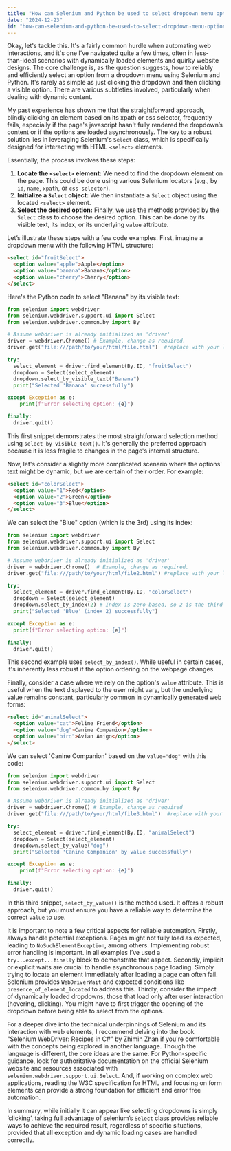 ```yaml
---
title: "How can Selenium and Python be used to select dropdown menu options programmatically?"
date: "2024-12-23"
id: "how-can-selenium-and-python-be-used-to-select-dropdown-menu-options-programmatically"
---
```


Okay, let's tackle this. It's a fairly common hurdle when automating web interactions, and it's one I’ve navigated quite a few times, often in less-than-ideal scenarios with dynamically loaded elements and quirky website designs. The core challenge is, as the question suggests, how to reliably and efficiently select an option from a dropdown menu using Selenium and Python. It's rarely as simple as just clicking the dropdown and then clicking a visible option. There are various subtleties involved, particularly when dealing with dynamic content.

My past experience has shown me that the straightforward approach, blindly clicking an element based on its xpath or css selector, frequently fails, especially if the page's javascript hasn't fully rendered the dropdown’s content or if the options are loaded asynchronously. The key to a robust solution lies in leveraging Selenium's `Select` class, which is specifically designed for interacting with HTML `<select>` elements.

Essentially, the process involves these steps:

1.  **Locate the `<select>` element:** We need to find the dropdown element on the page. This could be done using various Selenium locators (e.g., by `id`, `name`, `xpath`, or `css selector`).
2.  **Initialize a `Select` object:** We then instantiate a `Select` object using the located `<select>` element.
3.  **Select the desired option:** Finally, we use the methods provided by the `Select` class to choose the desired option. This can be done by its visible text, its index, or its underlying `value` attribute.

Let’s illustrate these steps with a few code examples. First, imagine a dropdown menu with the following HTML structure:

```html
<select id="fruitSelect">
  <option value="apple">Apple</option>
  <option value="banana">Banana</option>
  <option value="cherry">Cherry</option>
</select>
```

Here's the Python code to select "Banana" by its visible text:

```python
from selenium import webdriver
from selenium.webdriver.support.ui import Select
from selenium.webdriver.common.by import By

# Assume webdriver is already initialized as 'driver'
driver = webdriver.Chrome() # Example, change as required.
driver.get("file:///path/to/your/html/file.html")  #replace with your local path or URL.

try:
  select_element = driver.find_element(By.ID, "fruitSelect")
  dropdown = Select(select_element)
  dropdown.select_by_visible_text("Banana")
  print("Selected 'Banana' successfully")

except Exception as e:
    print(f"Error selecting option: {e}")

finally:
  driver.quit()
```

This first snippet demonstrates the most straightforward selection method using `select_by_visible_text()`. It's generally the preferred approach because it is less fragile to changes in the page's internal structure.

Now, let's consider a slightly more complicated scenario where the options' text might be dynamic, but we are certain of their order. For example:

```html
<select id="colorSelect">
  <option value="1">Red</option>
  <option value="2">Green</option>
  <option value="3">Blue</option>
</select>
```

We can select the "Blue" option (which is the 3rd) using its index:

```python
from selenium import webdriver
from selenium.webdriver.support.ui import Select
from selenium.webdriver.common.by import By

# Assume webdriver is already initialized as 'driver'
driver = webdriver.Chrome()  # Example, change as required.
driver.get("file:///path/to/your/html/file2.html") #replace with your local path or URL.

try:
  select_element = driver.find_element(By.ID, "colorSelect")
  dropdown = Select(select_element)
  dropdown.select_by_index(2) # Index is zero-based, so 2 is the third option
  print("Selected 'Blue' (index 2) successfully")

except Exception as e:
  print(f"Error selecting option: {e}")

finally:
  driver.quit()
```

This second example uses `select_by_index()`. While useful in certain cases, it's inherently less robust if the option ordering on the webpage changes.

Finally, consider a case where we rely on the option's `value` attribute. This is useful when the text displayed to the user might vary, but the underlying value remains constant, particularly common in dynamically generated web forms:

```html
<select id="animalSelect">
  <option value="cat">Feline Friend</option>
  <option value="dog">Canine Companion</option>
  <option value="bird">Avian Amigo</option>
</select>
```

We can select 'Canine Companion' based on the `value="dog"` with this code:

```python
from selenium import webdriver
from selenium.webdriver.support.ui import Select
from selenium.webdriver.common.by import By

# Assume webdriver is already initialized as 'driver'
driver = webdriver.Chrome() # Example, change as required
driver.get("file:///path/to/your/html/file3.html")  #replace with your local path or URL.

try:
  select_element = driver.find_element(By.ID, "animalSelect")
  dropdown = Select(select_element)
  dropdown.select_by_value("dog")
  print("Selected 'Canine Companion' by value successfully")

except Exception as e:
    print(f"Error selecting option: {e}")

finally:
  driver.quit()
```

In this third snippet, `select_by_value()` is the method used. It offers a robust approach, but you must ensure you have a reliable way to determine the correct `value` to use.

It is important to note a few critical aspects for reliable automation. Firstly, always handle potential exceptions. Pages might not fully load as expected, leading to `NoSuchElementException`, among others. Implementing robust error handling is important. In all examples I’ve used a `try...except...finally` block to demonstrate that aspect. Secondly, implicit or explicit waits are crucial to handle asynchronous page loading. Simply trying to locate an element immediately after loading a page can often fail. Selenium provides `WebDriverWait` and expected conditions like `presence_of_element_located` to address this. Thirdly, consider the impact of dynamically loaded dropdowns, those that load only after user interaction (hovering, clicking). You might have to first trigger the opening of the dropdown before being able to select from the options.

For a deeper dive into the technical underpinnings of Selenium and its interaction with web elements, I recommend delving into the book "Selenium WebDriver: Recipes in C#" by Zhimin Zhan if you're comfortable with the concepts being explored in another language. Though the language is different, the core ideas are the same. For Python-specific guidance, look for authoritative documentation on the official Selenium website and resources associated with `selenium.webdriver.support.ui.Select`. And, if working on complex web applications, reading the W3C specification for HTML and focusing on form elements can provide a strong foundation for efficient and error free automation.

In summary, while initially it can appear like selecting dropdowns is simply ‘clicking’, taking full advantage of selenium’s `Select` class provides reliable ways to achieve the required result, regardless of specific situations, provided that all exception and dynamic loading cases are handled correctly.

